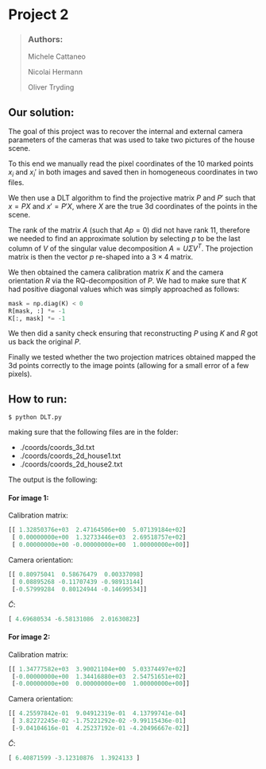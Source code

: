 # Project 2

> ### Authors:
> Michele Cattaneo
> 
> Nicolai Hermann
> 
> Oliver Tryding

## Our solution:

The goal of this project was to recover the internal and external camera parameters of the cameras that was used to take two pictures of the house scene.

To this end we manually read the pixel coordinates of the 10 marked points $x_i$ and $x_i'$ in both images and saved then in homogeneous coordinates in two files.

We then use a DLT algorithm to find the projective matrix $P$ and $P'$ such that $x = PX$ and $x' =P'X$, where $X$ are the true 3d coordinates of the points in the scene.

The rank of the matrix $A$ (such that $Ap=0$) did not have rank 11, therefore we needed to find an approximate solution by selecting $p$ to be the last column of $V$ of the singular value decomposition $A=U\Sigma V^T$. The projection matrix is then the vector $p$ re-shaped into a $3\times 4$ matrix.

We then obtained the camera calibration matrix $K$ and the camera orientation $R$ via the RQ-decomposition of $P$. We had to make sure that $K$ had positive diagonal values which was simply approached as follows:

```python
mask = np.diag(K) < 0
R[mask, :] *= -1
K[:, mask] *= -1 
```

We then did a sanity check ensuring that reconstructing $P$ using $K$ and $R$ got us back the original $P$.

Finally we tested whether the two projection matrices obtained mapped the 3d points correctly to the image points (allowing for a small error of a few pixels).


## How to run:

```shell
$ python DLT.py
```
making sure that the following files are in the folder:

-  ./coords/coords_3d.txt
- ./coords/coords_2d_house1.txt
- ./coords/coords_2d_house2.txt

The output is the following:

#### For image 1:

Calibration matrix:
```python
[[ 1.32850376e+03  2.47164506e+00  5.07139184e+02]
 [ 0.00000000e+00  1.32733446e+03  2.69518757e+02]
 [ 0.00000000e+00 -0.00000000e+00  1.00000000e+00]]
```
Camera orientation:
```python
[[ 0.80975041  0.58676479  0.00337098]
 [ 0.08895268 -0.11707439 -0.98913144]
 [-0.57999284  0.80124944 -0.14699534]]
```
$\tilde{C}$:
```python
[ 4.69680534 -6.58131086  2.01630823]
```

#### For image 2:

Calibration matrix:
```python
[[ 1.34777582e+03  3.90021104e+00  5.03374497e+02]
 [-0.00000000e+00  1.34416880e+03  2.54751651e+02]
 [-0.00000000e+00  0.00000000e+00  1.00000000e+00]]
```
Camera orientation:
```python
[[ 4.25597842e-01  9.04912319e-01  4.13799741e-04]
 [ 3.82272245e-02 -1.75221292e-02 -9.99115436e-01]
 [-9.04104616e-01  4.25237192e-01 -4.20496667e-02]]
```
$\tilde{C}$:
```python
[ 6.40871599 -3.12310876  1.3924133 ]
```